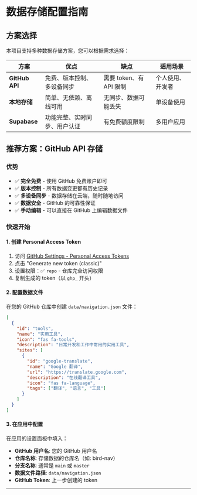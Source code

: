 # 数据存储配置指南

## 方案选择

本项目支持多种数据存储方案，您可以根据需求选择：

| 方案 | 优点 | 缺点 | 适用场景 |
|------|------|------|----------|
| **GitHub API** | 免费、版本控制、多设备同步 | 需要 token、有 API 限制 | 个人使用、开发者 |
| **本地存储** | 简单、无依赖、离线可用 | 无同步、数据可能丢失 | 单设备使用 |
| **Supabase** | 功能完整、实时同步、用户认证 | 有免费额度限制 | 多用户应用 |

## 推荐方案：GitHub API 存储

### 优势
- ✅ **完全免费** - 使用 GitHub 免费账户即可
- ✅ **版本控制** - 所有数据变更都有历史记录
- ✅ **多设备同步** - 数据存储在云端，随时随地访问
- ✅ **数据安全** - GitHub 的可靠性保证
- ✅ **手动编辑** - 可以直接在 GitHub 上编辑数据文件

### 快速开始

#### 1. 创建 Personal Access Token

1. 访问 [GitHub Settings - Personal Access Tokens](https://github.com/settings/tokens)
2. 点击 "Generate new token (classic)"
3. 设置权限：✅ `repo` - 仓库完全访问权限
4. 复制生成的 token（以 `ghp_` 开头）

#### 2. 配置数据文件

在您的 GitHub 仓库中创建 `data/navigation.json` 文件：

```json
[
  {
    "id": "tools",
    "name": "实用工具",
    "icon": "fas fa-tools",
    "description": "日常开发和工作中常用的实用工具",
    "sites": [
      {
        "id": "google-translate",
        "name": "Google 翻译",
        "url": "https://translate.google.com",
        "description": "在线翻译工具",
        "icon": "fas fa-language",
        "tags": ["翻译", "语言", "工具"]
      }
    ]
  }
]
```

#### 3. 在应用中配置

在应用的设置面板中填入：
- **GitHub 用户名**: 您的 GitHub 用户名
- **仓库名称**: 存储数据的仓库名（如: bird-nav）
- **分支名称**: 通常是 `main` 或 `master`
- **数据文件路径**: `data/navigation.json`
- **GitHub Token**: 上一步创建的 token

---
